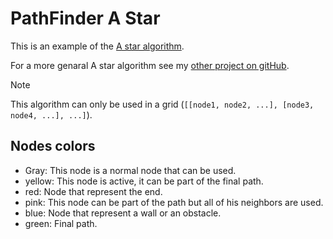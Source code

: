 # PathFinder A Star

This is an example of the [A star algorithm](https://en.wikipedia.org/wiki/A*_search_algorithm)</a>.

For a more genaral A star algorithm see my [other project on gitHub](https://github.com/lollocenne/PathFinder-A-Star-Extend)</a>.

> [!NOTE]
> This algorithm can only be used in a grid (```[[node1, node2, ...], [node3, node4, ...], ...]```).

## Nodes colors
- Gray: This node is a normal node that can be used.
- yellow: This node is active, it can be part of the final path.
- red: Node that represent the end.
- pink: This node can be part of the path but all of his neighbors are used.
- blue: Node that represent a wall or an obstacle.
- green: Final path.
